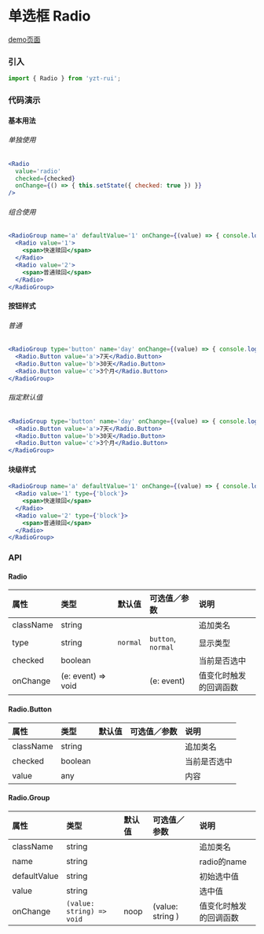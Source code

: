 # 单选框 Radio

[demo页面](https://yyb323.com/yui.mobile/radio)

### 引入

```js
import { Radio } from 'yzt-rui';
```

### 代码演示

#### 基本用法

###### 单独使用
```jsx
<Radio
  value='radio'
  checked={checked}
  onChange={() => { this.setState({ checked: true }) }}
/>
```

###### 组合使用
```jsx
<RadioGroup name='a' defaultValue='1' onChange={(value) => { console.log(value) }} >
  <Radio value='1'>
    <span>快速赎回</span>
  </Radio>
  <Radio value='2'>
    <span>普通赎回</span>
  </Radio>
</RadioGroup>
```

#### 按钮样式

###### 普通
```jsx
<RadioGroup type='button' name='day' onChange={(value) => { console.log(value) }} >
  <Radio.Button value='a'>7天</Radio.Button>
  <Radio.Button value='b'>30天</Radio.Button>
  <Radio.Button value='c'>3个月</Radio.Button>
</RadioGroup>
```

###### 指定默认值
```jsx
<RadioGroup type='button' name='day' onChange={(value) => { console.log(value) }} defaultValue='a'>
  <Radio.Button value='a'>7天</Radio.Button>
  <Radio.Button value='b'>30天</Radio.Button>
  <Radio.Button value='c'>3个月</Radio.Button>
</RadioGroup>
```


#### 块级样式
```jsx
<RadioGroup name='a' defaultValue='1' onChange={(value) => { console.log(value) }} >
  <Radio value='1' type={'block'}>
    <span>快速赎回</span>
  </Radio>
  <Radio value='2' type={'block'}>
    <span>普通赎回</span>
  </Radio>
</RadioGroup>
```



### API

#### Radio

| 属性 | 类型 | 默认值 | 可选值／参数 | 说明 |
| :--- | :--- | :--- | :--- | :--- |
| className | string | | | 追加类名 |
| type | string | `normal` | `button`, `normal` | 显示类型 |
| checked | boolean | | | 当前是否选中 |
| onChange | (e: event) => void | | \(e: event\) | 值变化时触发的回调函数 |

#### Radio.Button

| 属性 | 类型 | 默认值 | 可选值／参数 | 说明 |
| :--- | :--- | :--- | :--- | :--- |
| className | string | | | 追加类名 |
| checked | boolean | | | 当前是否选中 |
| value | any | | | 内容 |

#### Radio.Group

| 属性 | 类型 | 默认值 | 可选值／参数 | 说明 |
| :--- | :--- | :--- | :--- | :--- |
| className | string | | | 追加类名 |
| name | string | | | radio的name |
| defaultValue | string | | | 初始选中值 |
| value | string | | | 选中值 |
| onChange | <code>(value: string) => void</code> | noop | \(value: string \) | 值变化时触发的回调函数 |



